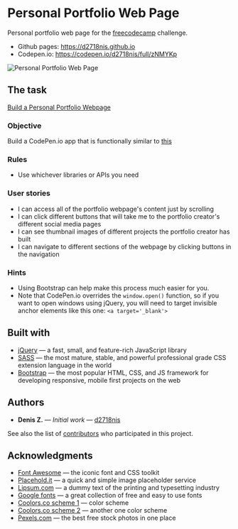 Personal Portfolio Web Page
==========
Personal portfolio web page for the [freecodecamp](https://www.freecodecamp.com) challenge.
* Github pages: https://d2718nis.github.io
* Codepen.io: https://codepen.io/d2718nis/full/zNMYKp

![Personal Portfolio Web Page](https://d2718nis.github.io/img/portfolio0.png "Personal Portfolio Web Pager")


The task
----------
[Build a Personal Portfolio Webpage](https://www.freecodecamp.com/challenges/build-a-personal-portfolio-webpage)

### Objective
Build a CodePen.io app that is functionally similar to [this](https://codepen.io/FreeCodeCamp/full/YqLyXB)

### Rules
* Use whichever libraries or APIs you need

### User stories
* I can access all of the portfolio webpage's content just by scrolling
* I can click different buttons that will take me to the portfolio creator's different social media pages
* I can see thumbnail images of different projects the portfolio creator has built
* I can navigate to different sections of the webpage by clicking buttons in the navigation

### Hints
* Using Bootstrap can help make this process much easier for you.
* Note that CodePen.io overrides the `window.open()` function, so if you want to open windows using jQuery, 
  you will need to target invisible anchor elements like this one: `<a target='_blank'>`


Built with
----------
* [jQuery](https://jquery.com) &#8212; a fast, small, and feature-rich JavaScript library
* [SASS](http://sass-lang.com) &#8212; the most mature, stable, and powerful professional grade CSS extension
  language in the world
* [Bootstrap](http://getbootstrap.com) &#8212; the most popular HTML, CSS, and JS framework for developing
  responsive, mobile first projects on the web


Authors
----------
* **Denis Z.** &#8212; *Initial work* &#8212; [d2718nis](https://github.com/d2718nis)

See also the list of [contributors](https://github.com/d2718nis/d2718nis.github.io/contributors)
who participated in this project.


Acknowledgments
----------
* [Font Awesome](http://fontawesome.io) &#8212; the iconic font and CSS toolkit
* [Placehold.it](https://placehold.it) &#8212; a quick and simple image placeholder service
* [Lipsum.com](http://www.lipsum.com) &#8212; a dummy text of the printing and typesetting industry
* [Google fonts](https://fonts.google.com) &#8212; a great collection of free and easy to use fonts
* [Coolors.co scheme 1](https://coolors.co/dcdcdd-c5c3c6-46494c-4c5c68-1985a1) &#8212; color scheme
* [Coolors.co scheme 2](https://coolors.co/264653-2a9d8f-e9c46a-f4a261-e76f51) &#8212; another one color scheme
* [Pexels.com](https://www.pexels.com) &#8212; the best free stock photos in one place
